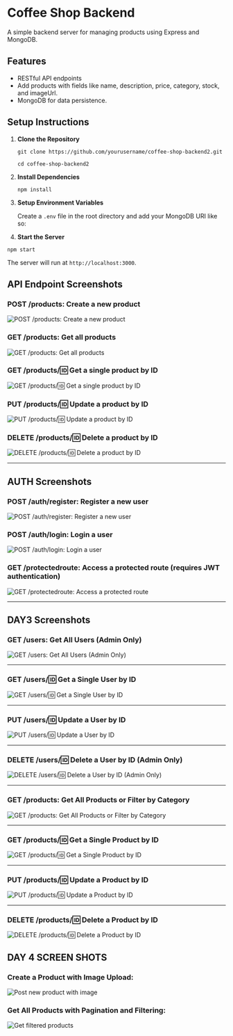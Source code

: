 # Coffee Shop Backend

A simple backend server for managing products using Express and MongoDB.

## Features
- RESTful API endpoints
- Add products with fields like name, description, price, category, stock, and imageUrl.
- MongoDB for data persistence.

## Setup Instructions

1. **Clone the Repository**

   `git clone https://github.com/yourusername/coffee-shop-backend2.git`

   `cd coffee-shop-backend2`

2. **Install Dependencies**

   `npm install`

3. **Setup Environment Variables**

   Create a `.env` file in the root directory and add your MongoDB URI like so:


4. **Start the Server**

`npm start`

The server will run at `http://localhost:3000`.


## API Endpoint Screenshots

### POST /products: Create a new product
![POST /products: Create a new product](assets/POST-products.jpg)

### GET /products: Get all products
![GET /products: Get all products](assets/GET-products.jpg)

### GET /products/:id: Get a single product by ID
![GET /products/:id: Get a single product by ID](assets/GET-id.jpg)

### PUT /products/:id: Update a product by ID
![PUT /products/:id: Update a product by ID](assets/PUT-productid.jpg)

### DELETE /products/:id: Delete a product by ID
![DELETE /products/:id: Delete a product by ID](assets/DELETE-productid.jpg)



____________________________________________________________________________

## AUTH Screenshots

### POST /auth/register: Register a new user
![POST /auth/register: Register a new user](assets/auth/POST-auth;register.jpg)

### POST /auth/login: Login a user
![POST /auth/login: Login a user](assets/auth/POST-auth;login.jpg)

### GET /protectedroute: Access a protected route (requires JWT authentication)
![GET /protectedroute: Access a protected route](assets/auth/GET-protectedroute.jpg)


________________________________________________________________________

## DAY3 Screenshots
### GET /users: Get All Users (Admin Only)  
![GET /users: Get All Users (Admin Only)](assets/day3/Get-AllUsers(Admin).jpg)  

---

### GET /users/:id: Get a Single User by ID  
![GET /users/:id: Get a Single User by ID](assets/day3/Get-SingleUserByID.jpg)  

---

### PUT /users/:id: Update a User by ID  
![PUT /users/:id: Update a User by ID](assets/day3/Update-UserByID.jpg)  

---

### DELETE /users/:id: Delete a User by ID (Admin Only)  
![DELETE /users/:id: Delete a User by ID (Admin Only)](assets/day3/Delete-UserByID.jpg)  

---

### GET /products: Get All Products or Filter by Category  
![GET /products: Get All Products or Filter by Category](assets/day3/Get-ByCategory.jpg)  

---

### GET /products/:id: Get a Single Product by ID  
![GET /products/:id: Get a Single Product by ID](assets/day3/Get-ProductByID.jpg)  

---

### PUT /products/:id: Update a Product by ID  
![PUT /products/:id: Update a Product by ID](assets/day3/Update-ProductByID.jpg)  

---

### DELETE /products/:id: Delete a Product by ID  
![DELETE /products/:id: Delete a Product by ID](assets/day3/Delete-ProductByID.jpg)  


## DAY 4 SCREEN SHOTS

### Create a Product with Image Upload:
![Post new product with image](assets/day4/Post-WithImage.jpg)

### Get All Products with Pagination and Filtering:
![Get filtered products](assets/day4/Get-Pagination.jpg)
